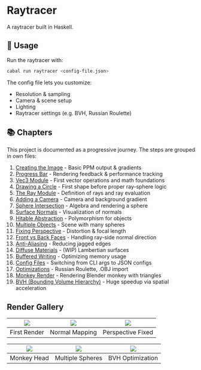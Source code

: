 # Raytracer

A raytracer built in Haskell.

## 🚀 Usage

Run the raytracer with:

```bash
cabal run raytracer <config-file.json>
```

The config file lets you customize:

- Resolution & sampling
- Camera & scene setup
- Lighting
- Raytracer settings (e.g. BVH, Russian Roulette)

## 📚 Chapters

This project is documented as a progressive journey. The steps are grouped in own files:

1. [Creating the Image](./docs/01_image.md) - Basic PPM output & gradients
2. [Progress Bar]() - Rendering feedback & performance tracking
3. [Vec3 Module]() - First vector operations and math foundations
4. [Drawing a Circle]() - First shape before proper ray-sphere logic
5. [The Ray Module]() - Definition of rays and ray evaluation
6. [Adding a Camera]() - Camera and background gradient
7. [Sphere Intersection]() - Algebra and rendering a sphere
8. [Surface Normals]() - Visualization of normals
9. [Hitable Abstraction]() - Polymorphism for objects
10. [Multiple Objects]() - Scene with many spheres
11. [Fixing Perspective]() - Distortion & focal length
12. [Front vs Back Faces]() - Handling ray-side normal direction
13. [Anti-Aliasing]() - Reducing jagged edges
14. [Diffuse Materials]() - (WIP) Lambertian surfaces
15. [Buffered Writing]() - Optimizing memory usage
16. [Config Files]() - Switching from CLI args to JSON configs
17. [Optimizations]() - Russian Roulette, .OBJ import
18. [Monkey Render]() - Rendering Blender monkey with triangles
19. [BVH (Bounding Volume Hierarchy)]() - Huge speedup via spatial acceleration

## Render Gallery

| ![](docs/img1.png) | ![](docs/img2.png) | ![](docs/img3.png) |
| :----------------: | :----------------: | :----------------: |
|    First Render    |   Normal Mapping   | Perspective Fixed  |

| ![](docs/img4.png) | ![](docs/img5.png) | ![](docs/img6.png) |
| :----------------: | :----------------: | :----------------: |
|    Monkey Head     |  Multiple Spheres  |  BVH Optimization  |
